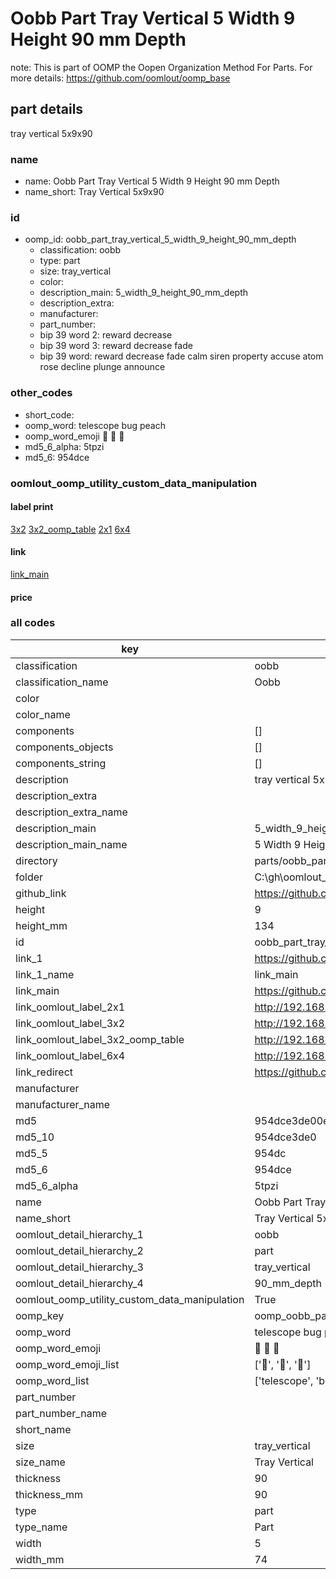 # Oobb Part Tray Vertical 5 Width 9 Height 90 mm Depth  

note: This is part of OOMP the Oopen Organization Method For Parts. For more details: https://github.com/oomlout/oomp_base

##  part details
  



tray vertical 5x9x90



### name
* name: Oobb Part Tray Vertical 5 Width 9 Height 90 mm Depth
* name_short: Tray Vertical 5x9x90 
### id
* oomp_id: oobb_part_tray_vertical_5_width_9_height_90_mm_depth
  * classification: oobb
  * type: part
  * size: tray_vertical
  * color: 
  * description_main: 5_width_9_height_90_mm_depth
  * description_extra: 
  * manufacturer: 
  * part_number: 
  * bip 39 word 2: reward decrease
  * bip 39 word 3: reward decrease fade
  * bip 39 word: reward decrease fade calm siren property accuse atom rose decline plunge announce

### other_codes
* short_code: 
* oomp_word: telescope bug peach
* oomp_word_emoji :telescope: :bug: :peach:
* md5_6_alpha: 5tpzi
* md5_6: 954dce






### oomlout_oomp_utility_custom_data_manipulation
#### label print
[3x2](http://192.168.1.245:1112/?label=oomp%205tpzi)
[3x2_oomp_table](http://192.168.1.108:1112/?label=oomp%205tpzi)
[2x1](http://192.168.1.242:1112/?label=oomp%205tpzi)
[6x4](http://192.168.1.55:1112/?label=oomp%205tpzi)    

#### link

[link_main](https://github.com/oomlout/oomlout_oobb_version_4_generated_parts/tree/main/navigation_oomp/oobb/part/tray_vertical/5_width_9_height_90_mm_depth/part)                              

#### price







### all codes 
| key | value |  
| --- | --- |  
| classification | oobb |  
| classification_name | Oobb |  
| color |  |  
| color_name |  |  
| components | [] |  
| components_objects | [] |  
| components_string | [] |  
| description | tray vertical 5x9x90 |  
| description_extra |  |  
| description_extra_name |  |  
| description_main | 5_width_9_height_90_mm_depth |  
| description_main_name | 5 Width 9 Height 90 mm Depth |  
| directory | parts/oobb_part_tray_vertical_5_width_9_height_90_mm_depth |  
| folder | C:\gh\oomlout_oobb_version_4_generated_parts\parts\oobb_part_tray_vertical_5_width_9_height_90_mm_depth |  
| github_link | https://github.com/oomlout/oomlout_oomp_part_src/tree/main/parts/oobb_part_tray_vertical_5_width_9_height_90_mm_depth |  
| height | 9 |  
| height_mm | 134 |  
| id | oobb_part_tray_vertical_5_width_9_height_90_mm_depth |  
| link_1 | https://github.com/oomlout/oomlout_oobb_version_4_generated_parts/tree/main/navigation_oomp/oobb/part/tray_vertical/5_width_9_height_90_mm_depth/part |  
| link_1_name | link_main |  
| link_main | https://github.com/oomlout/oomlout_oobb_version_4_generated_parts/tree/main/navigation_oomp/oobb/part/tray_vertical/5_width_9_height_90_mm_depth/part |  
| link_oomlout_label_2x1 | http://192.168.1.242:1112/?label=oomp%205tpzi |  
| link_oomlout_label_3x2 | http://192.168.1.245:1112/?label=oomp%205tpzi |  
| link_oomlout_label_3x2_oomp_table | http://192.168.1.108:1112/?label=oomp%205tpzi |  
| link_oomlout_label_6x4 | http://192.168.1.55:1112/?label=oomp%205tpzi |  
| link_redirect | https://github.com/oomlout/oomlout_oobb_version_4_generated_parts/tree/main/parts/oobb_tray_vertical_05_09_90 |  
| manufacturer |  |  
| manufacturer_name |  |  
| md5 | 954dce3de00e4036b1e4b208a38e4dc5 |  
| md5_10 | 954dce3de0 |  
| md5_5 | 954dc |  
| md5_6 | 954dce |  
| md5_6_alpha | 5tpzi |  
| name | Oobb Part Tray Vertical 5 Width 9 Height 90 mm Depth |  
| name_short | Tray Vertical 5x9x90  |  
| oomlout_detail_hierarchy_1 | oobb |  
| oomlout_detail_hierarchy_2 | part |  
| oomlout_detail_hierarchy_3 | tray_vertical |  
| oomlout_detail_hierarchy_4 | 90_mm_depth |  
| oomlout_oomp_utility_custom_data_manipulation | True |  
| oomp_key | oomp_oobb_part_tray_vertical_5_width_9_height_90_mm_depth |  
| oomp_word | telescope bug peach |  
| oomp_word_emoji | :telescope: :bug: :peach: |  
| oomp_word_emoji_list | [':telescope:', ':bug:', ':peach:'] |  
| oomp_word_list | ['telescope', 'bug', 'peach'] |  
| part_number |  |  
| part_number_name |  |  
| short_name |  |  
| size | tray_vertical |  
| size_name | Tray Vertical |  
| thickness | 90 |  
| thickness_mm | 90 |  
| type | part |  
| type_name | Part |  
| width | 5 |  
| width_mm | 74 |  
